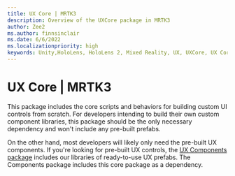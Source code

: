 ```yaml
---
title: UX Core | MRTK3
description: Overview of the UXCore package in MRTK3
author: Zee2
ms.author: finnsinclair
ms.date: 6/6/2022
ms.localizationpriority: high
keywords: Unity,HoloLens, HoloLens 2, Mixed Reality, UX, UXCore, UX Core, packaging
---
```


# UX Core | MRTK3

This package includes the core scripts and behaviors for building custom UI controls from scratch. For developers intending to build their own custom component libraries, this package should be the only necessary dependency and won't include any pre-built prefabs.

On the other hand, most developers will likely only need the pre-built UX components. If you're looking for pre-built UX controls, the [UX Components package](../../../mrtk3-uxcomponents/packages/uxcomponents/overview.md) includes our libraries of ready-to-use UX prefabs. The Components package includes this core package as a dependency.